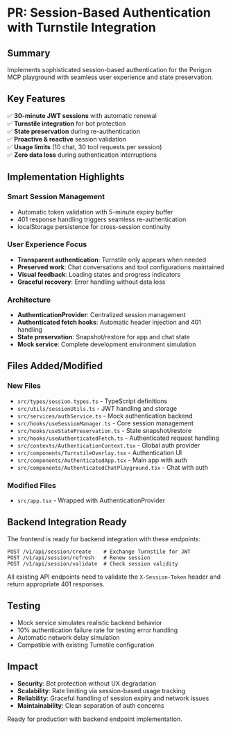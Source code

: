 # PR: Session-Based Authentication with Turnstile Integration

## Summary

Implements sophisticated session-based authentication for the Perigon MCP playground with seamless user experience and state preservation.

## Key Features

✅ **30-minute JWT sessions** with automatic renewal  
✅ **Turnstile integration** for bot protection  
✅ **State preservation** during re-authentication  
✅ **Proactive & reactive** session validation  
✅ **Usage limits** (10 chat, 30 tool requests per session)  
✅ **Zero data loss** during authentication interruptions  

## Implementation Highlights

### Smart Session Management
- Automatic token validation with 5-minute expiry buffer
- 401 response handling triggers seamless re-authentication
- localStorage persistence for cross-session continuity

### User Experience Focus
- **Transparent authentication**: Turnstile only appears when needed
- **Preserved work**: Chat conversations and tool configurations maintained
- **Visual feedback**: Loading states and progress indicators
- **Graceful recovery**: Error handling without data loss

### Architecture
- **AuthenticationProvider**: Centralized session management
- **Authenticated fetch hooks**: Automatic header injection and 401 handling
- **State preservation**: Snapshot/restore for app and chat state
- **Mock service**: Complete development environment simulation

## Files Added/Modified

### New Files
- `src/types/session.types.ts` - TypeScript definitions
- `src/utils/sessionUtils.ts` - JWT handling and storage
- `src/services/authService.ts` - Mock authentication backend
- `src/hooks/useSessionManager.ts` - Core session management
- `src/hooks/useStatePreservation.ts` - State snapshot/restore
- `src/hooks/useAuthenticatedFetch.ts` - Authenticated request handling
- `src/contexts/AuthenticationContext.tsx` - Global auth provider
- `src/components/TurnstileOverlay.tsx` - Authentication UI
- `src/components/AuthenticatedApp.tsx` - Main app with auth
- `src/components/AuthenticatedChatPlayground.tsx` - Chat with auth

### Modified Files
- `src/app.tsx` - Wrapped with AuthenticationProvider

## Backend Integration Ready

The frontend is ready for backend integration with these endpoints:

```
POST /v1/api/session/create    # Exchange Turnstile for JWT
POST /v1/api/session/refresh   # Renew session
POST /v1/api/session/validate  # Check session validity
```

All existing API endpoints need to validate the `X-Session-Token` header and return appropriate 401 responses.

## Testing

- Mock service simulates realistic backend behavior
- 10% authentication failure rate for testing error handling
- Automatic network delay simulation
- Compatible with existing Turnstile configuration

## Impact

- **Security**: Bot protection without UX degradation
- **Scalability**: Rate limiting via session-based usage tracking
- **Reliability**: Graceful handling of session expiry and network issues
- **Maintainability**: Clean separation of auth concerns

Ready for production with backend endpoint implementation.